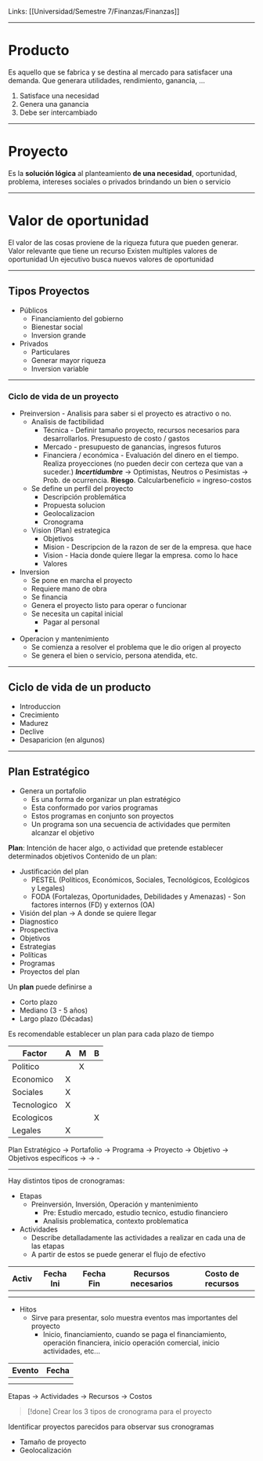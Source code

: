 Links: [[Universidad/Semestre 7/Finanzas/Finanzas]]
___

# Producto
Es aquello que se fabrica y se destina al mercado para satisfacer una demanda. Que generara utilidades, rendimiento, ganancia, …
1. Satisface una necesidad
2. Genera una ganancia
3. Debe ser intercambiado
___
# Proyecto
Es la **solución lógica** al planteamiento **de una necesidad**, oportunidad, problema, intereses sociales o privados brindando un bien o servicio
___
# Valor de oportunidad
El valor de las cosas proviene de la riqueza futura que pueden generar. Valor relevante que tiene un recurso
Existen multiples valores de oportunidad
Un ejecutivo busca nuevos valores de oportunidad
___
## Tipos Proyectos
- Públicos
    - Financiamiento del gobierno
    - Bienestar social
    - Inversion grande
- Privados
    - Particulares
    - Generar mayor riqueza
    - Inversion variable
___
### Ciclo de vida de un proyecto

- Preinversion - Analisis para saber si el proyecto es atractivo o no.
    - Analisis de factibilidad
        - Técnica - Definir tamaño proyecto, recursos necesarios para desarrollarlos. Presupuesto de costo / gastos
        - Mercado - presupuesto de ganancias, ingresos futuros
        - Financiera / económica - Evaluación del dinero en el tiempo. Realiza proyecciones (no pueden decir con certeza que van a suceder.) ***Incertidumbre*** $\rightarrow$ Optimistas, Neutros o Pesimistas $\rightarrow$ Prob. de ocurrencia. **Riesgo**. Calcularbeneficio = ingreso-costos
    - Se define un perfil del proyecto
        - Descripción problemática
        - Propuesta solucion
        - Geolocalizacion
        - Cronograma
    - Vision (Plan) estrategica
        - Objetivos
        - Mision - Descripcion de la razon de ser de la empresa. que hace
        - Vision - Hacia donde quiere llegar la empresa. como lo hace
        - Valores
- Inversion
    - Se pone en marcha el proyecto
    - Requiere mano de obra
    - Se financia
    - Genera el proyecto listo para operar o funcionar
    - Se necesita un capital inicial
	    - Pagar al personal
	    - 
- Operacion y mantenimiento
    - Se comienza a resolver el problema que le dio origen al proyecto
    - Se genera el bien o servicio, persona atendida, etc.
___
## Ciclo de vida de un producto
- Introduccion
- Crecimiento
- Madurez
- Declive
- Desaparicion (en algunos)
___
## Plan Estratégico
- Genera un portafolio
	- Es una forma de organizar un plan estratégico
	- Esta conformado por varios programas
	- Estos programas en conjunto son proyectos
	- Un programa son una secuencia de actividades que permiten alcanzar el objetivo

**Plan**: Intención de hacer algo, o actividad que pretende establecer determinados objetivos
Contenido de un plan: 
- Justificación del plan
	- PESTEL (Políticos, Económicos, Sociales, Tecnológicos, Ecológicos y Legales)
	- FODA (Fortalezas, Oportunidades, Debilidades y Amenazas) - Son factores internos (FD) y externos (OA)
- Visión del plan -> A donde se quiere llegar
- Diagnostico
- Prospectiva
- Objetivos
- Estrategias
- Políticas
- Programas
- Proyectos del plan

Un **plan** puede definirse a 
- Corto plazo
- Mediano (3 - 5 años)
- Largo plazo (Décadas)

Es recomendable establecer un plan para cada plazo de tiempo

| Factor | A | M | B |
| --- | --- | --- | --- |
|Politico   | |X | |
|Economico  | X| | |
|Sociales   | X| | |
|Tecnologico| X| | |
|Ecologicos | | |X |
|Legales    | X| | |

Plan Estratégico $\rightarrow$ Portafolio $\rightarrow$ Programa $\rightarrow$ Proyecto $\rightarrow$ Objetivo $\rightarrow$ Objetivos específicos $\rightarrow$ 
$\rightarrow$ - 
___
Hay distintos tipos de cronogramas:
- Etapas
	- Preinversión, Inversión, Operación y mantenimiento
		- Pre: Estudio mercado, estudio tecnico, estudio financiero
		- Analisis problematica, contexto problematica
- Actividades
	- Describe detalladamente las actividades a realizar en cada una de las etapas
	- A partir de estos se puede generar el flujo de efectivo

| Activ | Fecha Ini | Fecha Fin | Recursos necesarios | Costo de recursos |
| ----- | --------- | --------- | ------------------- | ----------------- |
|       |           |           |                     |                   |
|       |           |           |                     |                   |

- Hitos
	- Sirve para presentar, solo muestra eventos mas importantes del proyecto
		- Inicio, financiamiento, cuando se paga el financiamiento, operación financiera, inicio operación comercial, inicio actividades, etc...

| Evento | Fecha |
| ------ | ----- |
|        |       |
|        |       |



Etapas $\rightarrow$ Actividades $\rightarrow$ Recursos $\rightarrow$ Costos
>[!done] Crear los 3 tipos de cronograma para el proyecto

Identificar proyectos parecidos para observar sus cronogramas

- Tamaño de proyecto
- Geolocalización